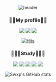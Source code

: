 <div align="center">

![header](https://capsule-render.vercel.app/api?type=Soft&color=ffffff&height=200&section=header&text=Swxp%20Github&fontColor=2f80ed&fontSize=60&fontAlignY=50&desc=Hello,world!&descSize=25&descAlign=63&descAlignY=65)



### 🙋🏿My profile🙋🏿

<img src="https://img.shields.io/badge/Discord-FFFFFF?style=flat&logo=Discord&logoColor=00000"/> <img src="https://img.shields.io/badge/Instagram-FFFFFF?style=flat&logo=Instagram&logoColor=00000"/> <img src="https://img.shields.io/badge/Github-FFFFFF?style=flat&logo=Github&logoColor=000000"/>

[![Hits](https://hits.seeyoufarm.com/api/count/incr/badge.svg?url=https%3A%2F%2Fgithub.com%2FSwxp714&count_bg=%232F80ED&title_bg=%23000000&icon=github.svg&icon_color=%23FFFFFF&title=hits&edge_flat=false)](https://hits.seeyoufarm.com)


### 🧑🏿‍💻Study🧑🏿‍💻

<img src="https://img.shields.io/badge/Visual Studio-FFFFFF?style=flat&logo=Visual Studio&logoColor=5C2D91"/>
<img src="https://img.shields.io/badge/Visual Studio Code-FFFFFF?style=flat&logo=Visual Studio Code&logoColor=007ACC"/>

<img src="https://img.shields.io/badge/C-FFFFFF?style=flat&logo=C&logoColor=A8B9CC"/>
<img src="https://img.shields.io/badge/C sharp-FFFFFF?style=flat&logo=Csharp&logoColor=239120"/>
<img src="https://img.shields.io/badge/Unity-FFFFFF?style=flat&logo=Unity&logoColor=000000"/>



![Swxp's GitHub stats](https://github-readme-stats.vercel.app/api?username=Swxp714&show_icons=true&bg_color=00000000&text_color=FFFFFF)